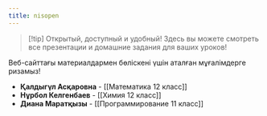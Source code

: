 ```yaml
---
title: nisopen
---
```

>[!tip] Открытый, доступный и удобный!
>Здесь вы можете смотреть все презентации и домашние задания для ваших уроков!

Веб-cайттағы материалдармен бөліскені үшін аталған мұғалімдерге ризамыз!
 - **Қалдыгүл Асқаровна** - [[Математика 12 класс]]
 - **Нұрбол Келгенбаев** - [[Химия 12 класс]]
 - **Диана Маратқызы** - [[Программирование  11 класс]]


